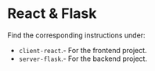 # React & Flask

Find the corresponding instructions under:

- `client-react`.- For the frontend project.
- `server-flask`.- For the backend project.
